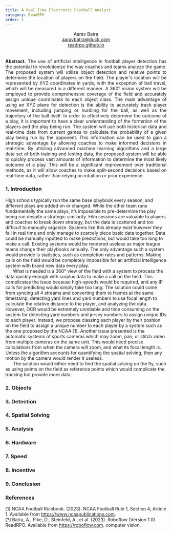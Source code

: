 ```yaml
---
title: A Real Time Electronic Football Analyst
category: ReadRPO
order: 1
---
```


<div align="center">
  Aarav Batra
  <br>
  <a href="aaravbatra@duck.com">aaravbatra@duck.com</a>
  <br>
  <a href="https://readrpo.github.io">readrpo.github.io</a>
  <br>
  <br>
  <br>
</div>
  <div style="text-align: center; text-align: justify;">
  <b>Abstract.</b> The use of artificial intelligence in football player detection has the potential to revolutionize the way coaches and teams analyze the game. The proposed system will utilize object detection and relative points to determine the location of players on the field. The player's location will be represented by XYZ coordinates in yards, with the exception of ball travel, which will be measured in a different manner. A 360° vision system will be employed to provide comprehensive coverage of the field and accurately assign unique coordinates to each object class. The main advantage of using an XYZ plane for detection is the ability to accurately track player movement, including jumping or hurdling for the ball, as well as the trajectory of the ball itself. In order to effectively determine the outcome of a play, it is important to have a clear understanding of the formation of the players and the play being run. The system will use both historical data and real-time data from current games to calculate the probability of a given play being run by the opponent. This information can be used to gain a strategic advantage by allowing coaches to make informed decisions in real-time. By utilizing advanced machine learning algorithms and a large data set of both training and testing data, the proposed system will be able to quickly process vast amounts of information to determine the most likely outcome of a play. This will be a significant improvement over traditional methods, as it will allow coaches to make split-second decisions based on real-time data, rather than relying on intuition or prior experience.
</div>

### 1. Introduction
<p style="text-align: justify;">

High schools typically run the same base playbook every season, and different plays are added on or changed. While the other team runs fundamentally the same plays, it’s impossible to pre-determine the play being run despite a strategic similarity. Film sessions are valuable to players and coaches to break down strategy, but the data is scattered and too difficult to manually organize. Systems like this already exist however they fail in real time and only manage to scarcely piece basic data together. Data could be manually inputted to make predictions, but would take too long to make a call. Existing systems would be rendered useless as major league teams change their playbooks annually. The only advantage such a system would provide is statistics, such as completion rates and patterns. Making calls on the field would be completely impossible for an artificial intelligence system with brand new data every play. 
<br>
&nbsp;&nbsp;&nbsp;&nbsp;&nbsp;&nbsp;What is needed is a 360° view of the field with a system to process the data quickly enough with surplus data to make a call on the field. This complicates the issue because high-speeds would be required, and any IP calls for predicting would simply take too long. The solution could come from syncing all 4 streams and converting them to frames at the same timestamp, detecting yard lines and yard numbers to use focal length to calculate the relative distance to the player, and analyzing the data. However, OCR would be extremely unreliable and time consuming on the system for detecting yard numbers and jersey numbers to assign unique IDs to each player. Instead, we propose classing each player by their position on the field to assign a unique number to each player by a system such as the one proposed by the NCAA [1]. Another issue presented is the automatic systems of sports cameras which may zoom, pan, or stitch video from multiple cameras on the same unit. This would need precise calculations from when the camera will zoom, and what its focal length is. Unless the algorithm accounts for quantifying the spatial solving, then any motion by the camera would render it useless. 
<br>
&nbsp;&nbsp;&nbsp;&nbsp;&nbsp;&nbsp;The solution would either need to find the spatial solving on the fly, such as using points on the field as reference points which would complicate the tracking but provide more data.
</p>

### 2. Objects

### 3. Detection

### 4. Spatial Solving

### 5. Analysis

### 6. Hardware

### 7. Speed

### 8. Incentive

### 9. Conclusion

### References
[1] NCAA Football Rulebook. (2023). NCAA Football  Rule 1, Section 4, Article 1. Available from https://www.ncaapublications.com. <br>
[?] Batra, A., Pike, D., Steinfeld, A., et al. (2023). Roboflow (Version 1.0) ReadRPO. Available from https://roboflow.com. computer vision.
